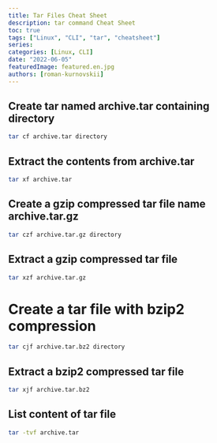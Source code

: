 ```yaml
---
title: Tar Files Cheat Sheet
description: tar command Cheat Sheet
toc: true
tags: ["Linux", "CLI", "tar", "cheatsheet"]
series:
categories: [Linux, CLI]
date: "2022-06-05"
featuredImage: featured.en.jpg
authors: [roman-kurnovskii]
---
```


## Create tar named archive.tar containing directory

```bash
tar cf archive.tar directory
```

## Extract the contents from archive.tar

```bash
tar xf archive.tar
```

## Create a gzip compressed tar file name archive.tar.gz

```bash
tar czf archive.tar.gz directory
```

## Extract a gzip compressed tar file

```bash
tar xzf archive.tar.gz
```

# Create a tar file with bzip2 compression

```bash
tar cjf archive.tar.bz2 directory
```

## Extract a bzip2 compressed tar file

```bash
tar xjf archive.tar.bz2
```

## List content of tar file

```bash
tar -tvf archive.tar
```